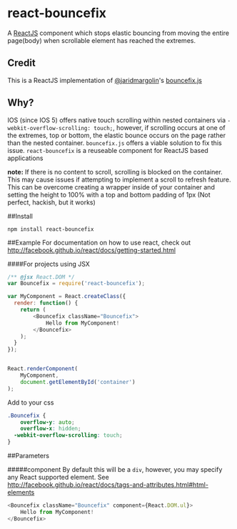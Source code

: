 react-bouncefix
===============

A [ReactJS](http://facebook.github.io/react/) component which stops elastic bouncing from moving the entire page(body) when scrollable element has reached the extremes.



Credit
-------
This is a ReactJS implementation of [@jaridmargolin](https://github.com/jaridmargolin)'s [bouncefix.js](http://jaridmargolin.github.io/bouncefix.js/)


Why?
----

IOS (since IOS 5) offers native touch scrolling within nested containers via `-webkit-overflow-scrolling: touch;`, however, if scrolling occurs at one of the extremes, top or bottom, the elastic bounce occurs on the page rather than the nested container. `bouncefix.js` offers a viable solution to fix this issue. `react-bouncefix` is a reuseable component for ReactJS based applications

**note:** If there is no content to scroll, scrolling is blocked on the container. This may cause issues if attempting to implement a scroll to refresh feature. This can be overcome creating a wrapper inside of your container and setting the height to 100% with a top and bottom padding of 1px (Not perfect, hackish, but it works)

##Install

    npm install react-bouncefix

##Example
For documentation on how to use react, check out http://facebook.github.io/react/docs/getting-started.html


####For projects using JSX
```js
/** @jsx React.DOM */
var Bouncefix = require('react-bouncefix');

var MyComponent = React.createClass({
  render: function() {
    return (
    	<Bouncefix className="Bouncefix">
    		Hello from MyComponent!
    	</Bouncefix>
    );
  }
});


React.renderComponent(
	MyComponent,
	document.getElementById('container')
);

```



Add to your css

```css
.Bouncefix {
	overflow-y: auto;
	overflow-x: hidden;
  -webkit-overflow-scrolling: touch;
}

```

##Parameters

#####component
By default this will be a `div`, however, you may specify any React supported element. See http://facebook.github.io/react/docs/tags-and-attributes.html#html-elements

```js
<Bouncefix className="Bouncefix" component={React.DOM.ul}>
    Hello from MyComponent!
</Bouncefix>

```


